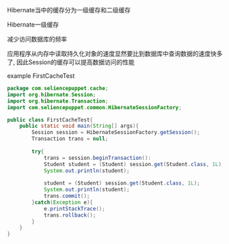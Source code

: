 Hibernate当中的缓存分为一级缓存和二级缓存

Hibernate一级缓存

减少访问数据库的频率

应用程序从内存中读取持久化对象的速度显然要比到数据库中查询数据的速度快多了, 因此Session的缓存可以提高数据访问的性能

example FirstCacheTest
```java
package com.seliencepuppet.cache;
import org.hibernate.Session;
import org.hibernate.Transaction;
import com.seliencepuppet.common.HibernateSessionFactory;

public class FirstCacheTest{
    public static void main(String[] args){
        Session session = HibernateSessionFactory.getSession();
        Transaction trans = null;
        
        try{
            trans = session.beginTransaction():
            Student student = (Student) session.get(Student.class, 1L);
            System.out.println(student);
            
            student = (Student) session.get(Student.class, 1L);
            System.out.println(student);
            trans.commit();
        }catch(Exception e){
            e.printStackTrace();
            trans.rollback();
        }
    }
}
```
